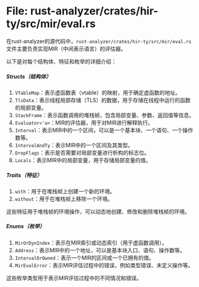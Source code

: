 # File: rust-analyzer/crates/hir-ty/src/mir/eval.rs

在rust-analyzer的源代码中，`rust-analyzer/crates/hir-ty/src/mir/eval.rs`文件主要负责实现MIR（中间表示语言）的评估器。

以下是对每个结构体、特征和枚举的详细介绍：

##### Structs（结构体）
1. `VTableMap`：表示虚函数表（vtable）的映射，用于确定虚函数的地址。
2. `TlsData`：表示线程局部存储（TLS）的数据，用于存储在线程中运行的函数的局部变量。
3. `StackFrame`：表示函数调用的堆栈帧，包含局部变量、参数、返回值等信息。
4. `Evaluator<'a>`：MIR的评估器，用于对MIR进行解释执行。
5. `Interval`：表示MIR中的一个区间，可以是一个基本块、一个语句、一个操作数等。
6. `IntervalAndTy`：表示MIR中的一个区间及其类型。
7. `DropFlags`：表示是否需要对局部变量进行析构的标志位。
8. `Locals`：表示MIR中的局部变量，用于存储局部变量的值。


##### Traits（特征）
1. `with`：用于在堆栈帧上创建一个新的环境。
2. `without`：用于在堆栈帧上移除一个环境。

这些特征用于堆栈帧的环境操作，可以动态地创建、修改和删除堆栈帧的环境。

##### Enums（枚举）
1. `MirOrDynIndex`：表示在MIR索引或动态索引（用于虚函数调用）。
2. `Address`：表示MIR中的一个地址，可以是基本块入口、语句、操作数等。
3. `IntervalOrOwned`：表示一个MIR的区间或一个已拥有的值。
4. `MirEvalError`：表示MIR评估过程中的错误，例如类型错误、未定义操作等。

这些枚举类型用于表示MIR评估过程中的不同情况和错误。


